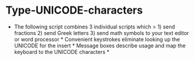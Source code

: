 # Type-UNICODE-characters
* The following script combines 3 individual scripts which >  1) send fractions 2) send Greek letters 3) send math symbols  to your text editor or word processor * Convenient keystrokes eliminate looking up the UNICODE for the insert * Message boxes describe usage and map the keyboard to the UNICODE characters *
